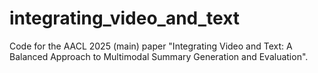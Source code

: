 # integrating_video_and_text
Code for the AACL 2025 (main) paper "Integrating Video and Text: A Balanced Approach to Multimodal Summary Generation and Evaluation".

